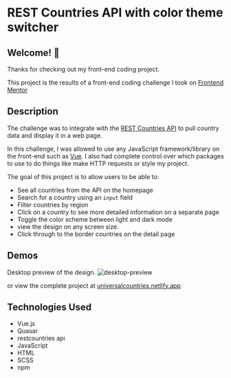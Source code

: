 # REST Countries API with color theme switcher

## Welcome! 👋

Thanks for checking out my front-end coding project.

This project is the results of a front-end coding challenge I took on [Frontend Mentor](https://www.frontendmentor.io)

## Description

The challenge was to integrate with the [REST Countries API](https://restcountries.eu) to pull country data and display it in a web page.

In this challenge, I was allowed to use any JavaScript framework/library on the front-end such as [Vue](https://vuejs.org). I also had complete control over which packages to use to do things like make HTTP requests or style my project.

The goal of this project is to allow users to be able to:

- See all countries from the API on the homepage
- Search for a country using an `input` field
- Filter countries by region
- Click on a country to see more detailed information on a separate page
- Toggle the color scheme between light and dark mode
- view the design on any screen size.
- Click through to the border countries on the detail page

## Demos

Desktop preview of the design.
![desktop-preview](https://user-images.githubusercontent.com/116076511/198612037-3d7f6b30-6433-4adf-b746-f688dcec3fb0.jpg)


or view the complete project at [universalcountries.netlify.app](https://universalcountries.netlify.app)

## Technologies Used
 * Vue.js
 * Quasar
 * restcountries api
 * JavaScript
 * HTML
 * SCSS
 * npm
